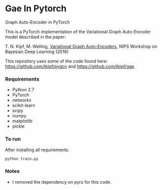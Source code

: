 # Gae In Pytorch
Graph Auto-Encoder in PyTorch

This is a PyTorch implementation of the Variational Graph Auto-Encoder model described in the paper:
 
T. N. Kipf, M. Welling, [Variational Graph Auto-Encoders](https://arxiv.org/abs/1611.07308), NIPS Workshop on Bayesian Deep Learning (2016)

This repository uses some of the code found here: https://github.com/tkipf/pygcn and https://github.com/tkipf/gae. 

### Requirements
- Python 2.7
- PyTorch
- networkx
- scikit-learn
- scipy
- numpy
- matplotlib
- pickle


### To run
After installing all requirements:
```bash
python train.py
```

### Notes
- I removed the dependency on pyro for this code. 
